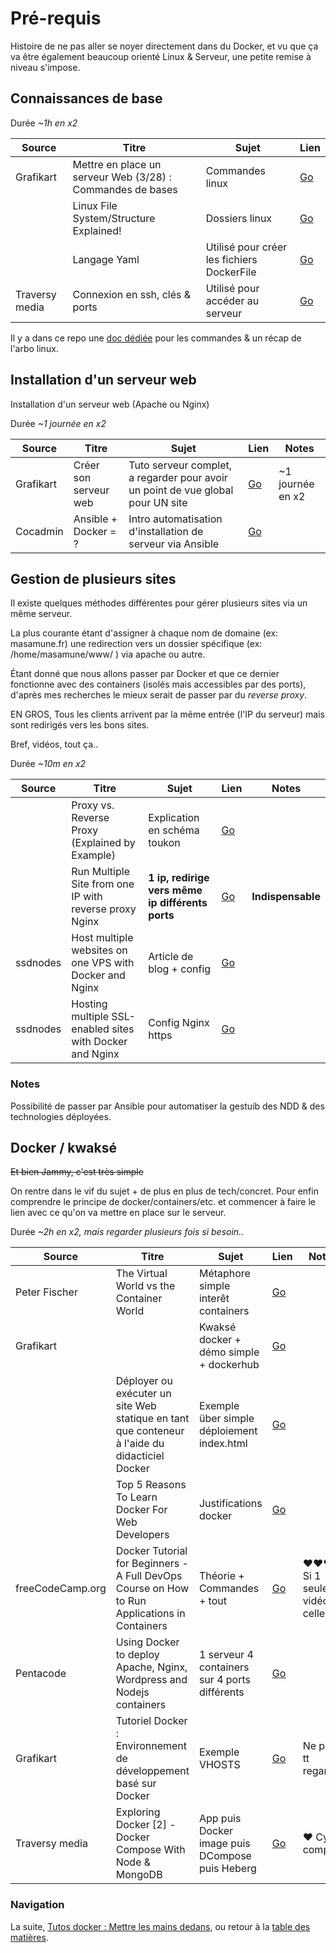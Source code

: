 # Pré-requis

Histoire de ne pas aller se noyer directement dans du Docker, et vu que ça va être également beaucoup orienté Linux & Serveur, une petite remise à niveau s'impose.


## Connaissances de base

Durée _~1h en x2_

| Source | Titre | Sujet | Lien |
|-----------|------------------------------------------------------------|------------------|---------------------------------------------|
| Grafikart | Mettre en place un serveur Web (3/28) : Commandes de bases | Commandes linux | [Go](https://www.youtube.com/watch?v=OekaaLmwttc) |
|  | Linux File System/Structure Explained! | Dossiers linux | [Go](https://www.youtube.com/watch?v=HbgzrKJvDRw) |
|  | Langage Yaml | Utilisé pour créer les fichiers DockerFile | [Go](https://www.youtube.com/watch?v=cdLNKUoMc6c) |
| Traversy media | Connexion en ssh, clés & ports | Utilisé pour accéder au serveur | [Go](https://www.youtube.com/watch?v=hQWRp-FdTpc) |


Il y a dans ce repo une [doc dédiée](/docs/06-Commandes.md) pour les commandes & un récap de l'arbo linux.


## Installation d'un serveur web

Installation d'un serveur web (Apache ou Nginx)

Durée _~1 journée en x2_

| Source | Titre | Sujet | Lien | Notes |
|-----------|-----------------------|---------------------------------------------------------------------------------|-----------------------------------------------------------------------------------------------------|------------------|
| Grafikart | Créer son serveur web | Tuto serveur complet, a regarder pour avoir un point de vue global pour UN site | [Go](https://www.grafikart.fr/tutoriels/nginx-692) | ~1 journée en x2 |
| Cocadmin | Ansible + Docker = ? | Intro automatisation d'installation de serveur via Ansible | [Go](https://www.youtube.com/watch?v=yqLPUOsy-8M) |  |


## Gestion de plusieurs sites

Il existe quelques méthodes différentes pour gérer plusieurs sites via un même serveur.

La plus courante étant d'assigner à chaque nom de domaine (ex: masamune.fr) une redirection vers un dossier spécifique (ex: /home/masamune/www/ ) via apache ou autre.

Étant donné que nous allons passer par Docker et que ce dernier fonctionne avec des containers (isolés mais accessibles par des ports), d'après mes recherches le mieux serait de passer par du _reverse proxy_.

EN GROS, Tous les clients arrivent par la même entrée (l'IP du serveur) mais sont redirigés vers les bons sites.

Bref, vidéos, tout ça..

Durée _~10m en x2_

| Source | Titre | Sujet | Lien | Notes |
|--------|--------------------------------------------------------|--------------------------------------------------|---------------------------------------------|-------------------|
|  | Proxy vs. Reverse Proxy (Explained by Example) | Explication en schéma toukon | [Go](https://youtu.be/ozhe__GdWC8?t=299) |  |
|  | Run Multiple Site from one IP with reverse proxy Nginx | **1 ip, redirige vers même ip différents ports** | [Go](https://www.youtube.com/watch?v=x1fnOJsX6wE) | **Indispensable** |
| ssdnodes | Host multiple websites on one VPS with Docker and Nginx | Article de blog + config | [Go](https://blog.ssdnodes.com/blog/host-multiple-websites-docker-nginx/) |  |
| ssdnodes | Hosting multiple SSL-enabled sites with Docker and Nginx | Config Nginx https | [Go](https://blog.ssdnodes.com/blog/host-multiple-ssl-websites-docker-nginx/) |


### Notes

Possibilité de passer par Ansible pour automatiser la gestuib des NDD & des technologies déployées.



## Docker / kwaksé

~~Et bien Jammy, c'est très simple~~

On rentre dans le vif du sujet + de plus en plus de tech/concret. Pour enfin comprendre le principe de docker/containers/etc. et commencer à faire le lien avec ce qu'on va mettre en place sur le serveur.

Durée _~2h en x2, mais regarder plusieurs fois si besoin.._


| Source | Titre | Sujet | Lien | Notes |
|------------------|------------------------------------------------------------------------------------------------|-------------------------------------------------|---------------------------------------------|-----------------------------|
| Peter Fischer | The Virtual World vs the Container World | Métaphore simple interêt containers | [Go](https://youtu.be/LQWzAkD_zvM?t=8) |  |
| Grafikart |  | Kwaksé docker + démo simple + dockerhub | [Go](https://www.youtube.com/watch?v=XgKOC6X8W28) |  |
|  | Déployer ou exécuter un site Web statique en tant que conteneur à l'aide du didacticiel Docker | Exemple über simple déploiement index.html | [Go](https://www.youtube.com/watch?v=4PvlcTtaAhw) |  |
|  | Top 5 Reasons To Learn Docker For Web Developers | Justifications docker | [Go](https://www.youtube.com/watch?v=sNTn_ZtRSS8) |  |
| freeCodeCamp.org | Docker Tutorial for Beginners - A Full DevOps Course on How to Run Applications in Containers | Théorie + Commandes + tout | [Go](https://youtu.be/fqMOX6JJhGo) | ♥♥♥ Si 1 seule vidéo, celle la |
| Pentacode | Using Docker to deploy Apache, Nginx, Wordpress and Nodejs containers | 1 serveur 4 containers sur 4 ports différents | [Go](https://youtu.be/1OLyXJJPBSA?t=137) |  |
| Grafikart | Tutoriel Docker : Environnement de développement basé sur Docker | Exemple VHOSTS | [Go](https://youtu.be/F9R1EOaA7EA?t=1577) | Ne pas tt regarder |
| Traversy media | Exploring Docker [2] - Docker Compose With Node & MongoDB | App puis Docker image puis DCompose puis Heberg | [Go](https://www.youtube.com/watch?v=hP77Rua1E0c) | ♥ Cycle complet |


### Navigation

La suite, [Tutos docker : Mettre les mains dedans](/docs/04-Tutoriel-Docker.md), ou retour à la [table des matières](https://github.com/youpiwaza/notes-serveur).
